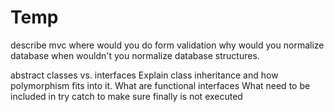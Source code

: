 # Temp

describe mvc
where would you do form validation
why would you normalize database
when wouldn't you normalize
database structures.

abstract classes vs. interfaces
Explain class inheritance and how polymorphism fits into it.
What are functional interfaces
What need to be included in try catch to make sure finally is not executed
